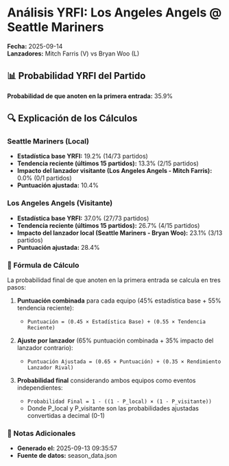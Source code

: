 # Análisis YRFI: Los Angeles Angels @ Seattle Mariners

**Fecha:** 2025-09-14  
**Lanzadores:** Mitch Farris (V) vs Bryan Woo (L)

## 📊 Probabilidad YRFI del Partido

**Probabilidad de que anoten en la primera entrada:** 35.9%

## 🔍 Explicación de los Cálculos

### Seattle Mariners (Local)
- **Estadística base YRFI:** 19.2% (14/73 partidos)
- **Tendencia reciente (últimos 15 partidos):** 13.3% (2/15 partidos)
- **Impacto del lanzador visitante (Los Angeles Angels - Mitch Farris):** 0.0% (0/1 partidos)
- **Puntuación ajustada:** 10.4%

### Los Angeles Angels (Visitante)
- **Estadística base YRFI:** 37.0% (27/73 partidos)
- **Tendencia reciente (últimos 15 partidos):** 26.7% (4/15 partidos)
- **Impacto del lanzador local (Seattle Mariners - Bryan Woo):** 23.1% (3/13 partidos)
- **Puntuación ajustada:** 28.4%

### 📝 Fórmula de Cálculo

La probabilidad final de que anoten en la primera entrada se calcula en tres pasos:

1. **Puntuación combinada** para cada equipo (45% estadística base + 55% tendencia reciente):
   - `Puntuación = (0.45 × Estadística Base) + (0.55 × Tendencia Reciente)`

2. **Ajuste por lanzador** (65% puntuación combinada + 35% impacto del lanzador contrario):
   - `Puntuación Ajustada = (0.65 × Puntuación) + (0.35 × Rendimiento Lanzador Rival)`

3. **Probabilidad final** considerando ambos equipos como eventos independientes:
   - `Probabilidad Final = 1 - ((1 - P_local) × (1 - P_visitante))`
   - Donde P_local y P_visitante son las probabilidades ajustadas convertidas a decimal (0-1)

### 📌 Notas Adicionales

- **Generado el:** 2025-09-13 09:35:57
- **Fuente de datos:** season_data.json
